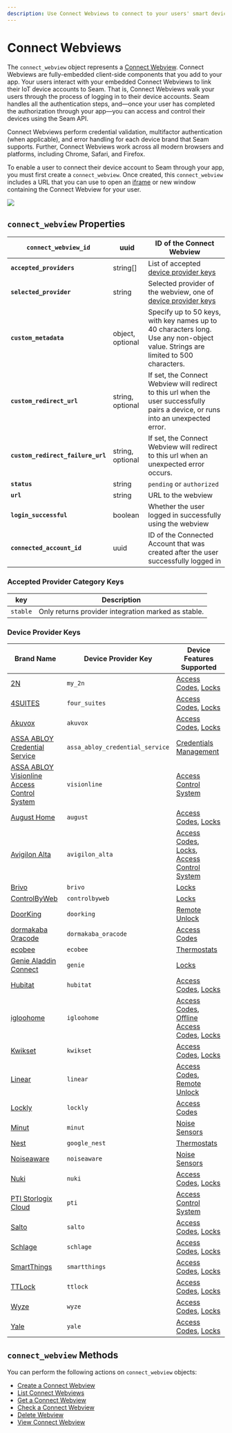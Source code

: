 ```yaml
---
description: Use Connect Webviews to connect to your users' smart devices to the Seam API
---
```


# Connect Webviews

The `connect_webview` object represents a [Connect Webview](../../core-concepts/connect-webviews/). Connect Webviews are fully-embedded client-side components that you add to your app. Your users interact with your embedded Connect Webviews to link their IoT device accounts to Seam. That is, Connect Webviews walk your users through the process of logging in to their device accounts. Seam handles all the authentication steps, and—once your user has completed the authorization through your app—you can access and control their devices using the Seam API.

Connect Webviews perform credential validation, multifactor authentication (when applicable), and error handling for each device brand that Seam supports. Further, Connect Webviews work across all modern browsers and platforms, including Chrome, Safari, and Firefox.

To enable a user to connect their device account to Seam through your app, you must first create a `connect_webview`. Once created, this `connect_webview` includes a URL that you can use to open an [iframe](https://www.w3schools.com/html/html\_iframe.asp) or new window containing the Connect Webview for your user.

![](<../../.gitbook/assets/image (12).png>)

## `connect_webview` Properties

| **`connect_webview_id`**          | uuid             | ID of the Connect Webview                                                                                                          |
| --------------------------------- | ---------------- | ---------------------------------------------------------------------------------------------------------------------------------- |
| **`accepted_providers`**          | string\[]        | List of accepted [device provider keys](./#device-provider-keys)                                                                   |
| **`selected_provider`**           | string           | Selected provider of the webview, one of [device provider keys](./#device-provider-keys)                                           |
| **`custom_metadata`**             | object, optional | Specify up to 50 keys, with key names up to 40 characters long. Use any non-object value. Strings are limited to 500 characters.   |
| **`custom_redirect_url`**         | string, optional | If set, the Connect Webview will redirect to this url when the user successfully pairs a device, or runs into an unexpected error. |
| **`custom_redirect_failure_url`** | string, optional | If set, the Connect Webview will redirect to this url when an unexpected error occurs.                                             |
| **`status`**                      | string           | `pending` or `authorized`                                                                                                          |
| **`url`**                         | string           | URL to the webview                                                                                                                 |
| **`login_successful`**            | boolean          | Whether the user logged in successfully using the webview                                                                          |
| **`connected_account_id`**        | uuid             | ID of the Connected Account that was created after the user successfully logged in                                                 |

### Accepted Provider Category Keys

| key      | Description                                         |
| -------- | --------------------------------------------------- |
| `stable` | Only returns provider integration marked as stable. |

### Device Provider Keys

| Brand Name                                                                                                                                                                               | Device Provider Key             | Device Features Supported                                                                                                                     |
| ---------------------------------------------------------------------------------------------------------------------------------------------------------------------------------------- | ------------------------------- | --------------------------------------------------------------------------------------------------------------------------------------------- |
| [2N](https://wiki.2n.com/is/en)                                                                                                                                                          | `my_2n`                         | [Access Codes](../access-codes/), [Locks](../locks/)                                                                                          |
| [4SUITES](https://www.4suiteshq.com/products/)                                                                                                                                           | `four_suites`                   | [Access Codes](../access-codes/), [Locks](../locks/)                                                                                          |
| [Akuvox](https://akuvox.com/)                                                                                                                                                            | `akuvox`                        | [Access Codes](../access-codes/), [Locks](../locks/)                                                                                          |
| [ASSA ABLOY Credential Service](https://www.assaabloyglobalsolutions.com/en/hospitality-solutions/mobile-access-for-hospitality)                                                         | `assa_abloy_credential_service` | [Credentials Management](../../products/mobile-access-in-development/issuing-mobile-credentials-from-an-access-control-system.md)             |
| [ASSA ABLOY Visionline Access Control System](https://www.assaabloyglobalsolutions.com/en/hospitality-solutions/access-management-systems-for-hotels#gw-group-text-and-media-14987d7731) | `visionline`                    | [Access Control System](../access-control-systems/)                                                                                           |
| [August Home](https://august.com/)                                                                                                                                                       | `august`                        | [Access Codes](../access-codes/), [Locks](../locks/)                                                                                          |
| [Avigilon Alta](https://www.avigilon.com/access-control/cloud)                                                                                                                           | `avigilon_alta`                 | [Access Codes](../access-codes/), [Locks](../locks/), [Access Control System](../access-control-systems/)                                     |
| [Brivo](https://www.brivo.com/)                                                                                                                                                          | `brivo`                         | [Locks](../locks/)                                                                                                                            |
| [ControlByWeb](https://www.controlbyweb.com/relays/)                                                                                                                                     | `controlbyweb`                  | [Locks](../locks/)                                                                                                                            |
| [DoorKing](https://www.doorking.com/)                                                                                                                                                    | `doorking`                      | [Remote Unlock](../locks/unlock-a-lock.md)                                                                                                    |
| [dormakaba Oracode](https://www.dormakaba.com/us-en/offering/products/vacation-short-term-rental-solutions/access-control-management/oracode-live--ka\_128503)                           | `dormakaba_oracode`             | [Access Codes](../access-codes/)                                                                                                              |
| [ecobee](https://www.ecobee.com/en-us/smart-thermostats/)                                                                                                                                | `ecobee`                        | [Thermostats](../../thermostats/)                                                                                                             |
| [Genie Aladdin Connect](https://www.geniecompany.com/aladdin-connect-by-genie)                                                                                                           | `genie`                         | [Locks](../locks/)                                                                                                                            |
| [Hubitat](https://hubitat.com/products)                                                                                                                                                  | `hubitat`                       | [Access Codes](../access-codes/), [Locks](../locks/)                                                                                          |
| [igloohome](https://store-us.igloohome.co/)                                                                                                                                              | `igloohome`                     | [Access Codes](../access-codes/), [Offline Access Codes](../../products/smart-locks/access-codes/offline-access-codes.md), [Locks](../locks/) |
| [Kwikset](https://www.kwikset.com/)                                                                                                                                                      | `kwikset`                       | [Access Codes](../access-codes/), [Locks](../locks/)                                                                                          |
| [Linear](https://linear-solutions.com/)                                                                                                                                                  | `linear`                        | [Access Codes](../access-codes/), [Remote Unlock](../locks/unlock-a-lock.md)                                                                  |
| [Lockly](https://lockly.com/collections/door-lock)                                                                                                                                       | `lockly`                        | [Access Codes](../access-codes/)                                                                                                              |
| [Minut](https://www.minut.com/)                                                                                                                                                          | `minut`                         | [Noise Sensors](../noise-sensors/)                                                                                                            |
| [Nest](https://store.google.com/us/category/nest\_thermostats)                                                                                                                           | `google_nest`                   | [Thermostats](../../thermostats/)                                                                                                             |
| [Noiseaware](https://noiseaware.com/)                                                                                                                                                    | `noiseaware`                    | [Noise Sensors](../noise-sensors/)                                                                                                            |
| [Nuki](https://nuki.io/en/)                                                                                                                                                              | `nuki`                          | [Access Codes](../access-codes/), [Locks](../locks/)                                                                                          |
| [PTI Storlogix Cloud](https://ptisecurity.com/products/storlogixcloudplatform/)                                                                                                          | `pti`                           | [Access Control System](../access-control-systems/)                                                                                           |
| [Salto](https://saltosystems.com/)                                                                                                                                                       | `salto`                         | [Access Codes](../access-codes/), [Locks](../locks/)                                                                                          |
| [Schlage](https://www.schlage.com/en/home/products/products-smart-locks.html)                                                                                                            | `schlage`                       | [Access Codes](../access-codes/), [Locks](../locks/)                                                                                          |
| [SmartThings](https://www.smartthings.com/)                                                                                                                                              | `smartthings`                   | [Access Codes](../access-codes/), [Locks](../locks/)                                                                                          |
| [TTLock](https://www.ttlock.com/#/)                                                                                                                                                      | `ttlock`                        | [Access Codes](../access-codes/), [Locks](../locks/)                                                                                          |
| [Wyze](https://www.wyze.com/)                                                                                                                                                            | `wyze`                          | [Access Codes](../access-codes/), [Locks](../locks/)                                                                                          |
| [Yale](https://www.yalehome.com/)                                                                                                                                                        | `yale`                          | [Access Codes](../access-codes/), [Locks](../locks/)                                                                                          |

## `connect_webview` Methods

You can perform the following actions on `connect_webview` objects:

* [Create a Connect Webview](create-a-connect-webview.md)
* [List Connect Webviews](list-connect-webviews.md)
* [Get a Connect Webview](get-a-connect-webview.md)
* [Check a Connect Webview](get-a-connect-webview.md)
* [Delete Webview](broken-reference/)
* [View Connect Webview](broken-reference/)
